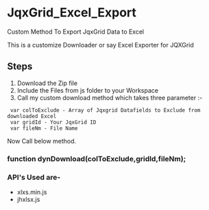 # JqxGrid_Excel_Export
Custom Method To Export JqxGrid Data to Excel

This is a customize Downloader or say Excel Exporter for JQXGrid 

## Steps
  1. Download the Zip file 
  2. Include the Files from js folder to your Workspace
  3. Call my custom download method which takes three parameter  :- 
  ```
   var colToExclude - Array of Jqxgrid Datafields to Exclude from downloaded Excel
   var gridId - Your JqxGrid ID
   var fileNm - File Name
   ```
   Now Call below method.
   ### function dynDownload(colToExclude,gridId,fileNm);
  
### API's Used are-
  * xlxs.min.js
  * jhxlsx.js

